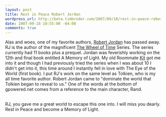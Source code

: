 ```yaml
--- 
layout: post
title: Rest in Peace Robert Jordan
wordpress_url: http://beta.timbroder.com/2007/09/18/rest-in-peace-robert-jordan/
date: 2007-09-18 10:55:00 -04:00
comments: true
---
```

Alas and woes, one of my favorite authors, <a href="http://www.dragonmount.com/RobertJordan/">Robert Jordan</a> has passed away.  RJ is the author of the magnificent <a href="http://en.wikipedia.org/wiki/The_Wheel_of_Time">The Wheel of Time</a> Series.  The series currently had 11 books plus a prequel.  Jordan was feverishly working on the 12th and final book entitled A Memory of Light.  My old Roommate <a href="http://www.shelfari.com/Kitster">Kit</a> got me into it and though I had previously tried the series when I was about 10 I didn't get into it, this time around I instantly fell in love with The Eye of the World (first book).  I put RJ's work on the same level as Tolkien, who is my all time favorite author.  Robert Jordan came to "dominate the world that Tolkien began to reveal to us."  One of the words at the bottom of gpowered.net comes from a reference to the main character, Rand.<br /><br />

RJ, you gave me a great world to escape this one into.  I will miss you dearly.  Rest in Peace and become a Memory of Light.
